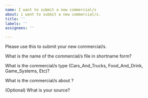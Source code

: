 ```yaml
---
name: I want to submit a new commercial/s
about: i want to submit a new commercial/s.
title: ''
labels: ''
assignees: ''

---
```


Please use this to submit your new commercial/s.

What is the name of the commercial/s file in shortname form?

What is the commercial/s type (Cars_And_Trucks, Food_And_Drink, Game_Systems, Etc)?

What is the commercial/s about ?

(Optional) What is your source?
